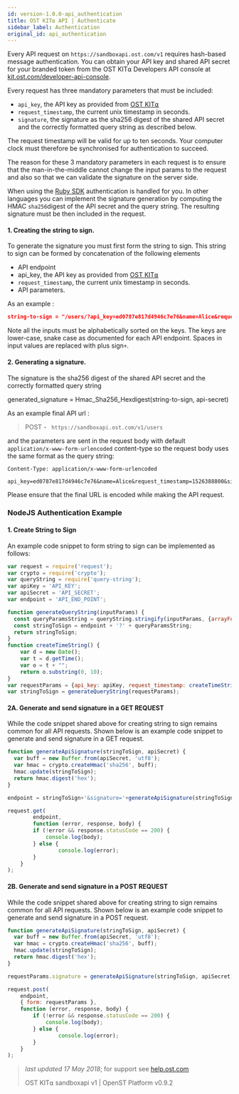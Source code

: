 ```yaml
---
id: version-1.0.0-api_authentication
title: OST KIT⍺ API | Authenticate
sidebar_label: Authentication
original_id: api_authentication
---
```


Every API request on `https://sandboxapi.ost.com/v1` requires hash-based message authentication.  You can obtain your API key and shared API secret for your branded token from the OST KIT⍺ Developers API console at [<u>kit.ost.com/developer-api-console</u>](https://kit.ost.com/developer-api-console).

Every request has three mandatory parameters that must be included:
- `api_key`, the API key as provided from [<u>OST KIT⍺</u>](https://kit.ost.com/developer-api-console)
- `request_timestamp`, the current unix timestamp in seconds.
- `signature`, the signature as the sha256 digest of the shared API secret and the correctly formatted query string as described below.

The request timestamp will be valid for up to ten seconds.  Your computer clock must therefore be synchronised for authentication to succeed.

The reason for these 3 mandatory parameters in each request is to ensure that the man-in-the-middle cannot change the input params to the request and also so that we can validate the signature on the server side.

When using the [<u>Ruby SDK</u>](/docs/sdk_ruby.html) authentication is handled for you. In other languages you can implement the signature generation by computing the HMAC `sha256`digest of the API secret and the query string. The resulting signature must be then included in the request.

#### **1. Creating the string to sign.**

To generate the signature you must first form the string to sign. This string to sign can be formed by concatenation of the following elements

-  API endpoint
-  api_key, the API key as provided from [OST KIT⍺](https://dev.ost.com/docs/kit.ost.com/developer-api-console)
-  `request_timestamp`, the current unix timestamp in seconds.
-   API parameters.

As an example :

```json
string-to-sign = "/users/?api_key=ed0787e817d4946c7e76&name=Alice&request_timestamp=1526388800&"
```

Note all the inputs must be alphabetically sorted on the keys. The keys are lower-case, snake case as documented for each API endpoint. Spaces in input values are replaced with plus sign`+`.

#### **2. Generating a signature.**

The signature is the sha256 digest of the shared API secret and the correctly formatted query string

generated_signature = Hmac_Sha256_Hexdigest(string-to-sign, api-secret)

As an example final API url : 

> POST - ` https://sandboxapi.ost.com/v1/users`

and the parameters are sent in the request body with default `application/x-www-form-urlencoded` content-type so the request body uses the same format as the query string:

```
Content-Type: application/x-www-form-urlencoded

api_key=ed0787e817d4946c7e76&name=Alice&request_timestamp=1526388800&signature=1370bc4398eb5f6811f4713d6fd79ddf8230a64258b7cd4b4a29482ff8ccf7a2

```

Please ensure that the final URL is encoded while making the API request.


### NodeJS Authentication Example

#### **1. Create String to Sign**   
 
An example code snippet to form string to sign can be implemented as follows:


```javascript
var request = require('request');
var crypto = require('crypto');
var queryString = require('query-string');
var apiKey = 'API_KEY';
var apiSecret = 'API_SECRET';
var endpoint = 'API_END_POINT';

function generateQueryString(inputParams) {
  const queryParamsString = queryString.stringify(inputParams, {arrayFormat: 'bracket'}).replace(/%20/g, '+');
  const stringToSign = endpoint + '?' + queryParamsString;
  return stringToSign;
}
function createTimeString() {
	var d = new Date();
	var t = d.getTime();
	var o = t + "";
	return o.substring(0, 10);
}
var requestParams = {api_key: apiKey, request_timestamp: createTimeString(), name: 'NAME'};
var stringToSign = generateQueryString(requestParams);
```

#### **2A. Generate and send signature in a GET REQUEST**  

While the code snippet shared above for creating string to sign remains common for all API requests. Shown below is an example code snippet to generate and send signature in a GET request.


```javascript
function generateApiSignature(stringToSign, apiSecret) {
  var buff = new Buffer.from(apiSecret, 'utf8');
  var hmac = crypto.createHmac('sha256', buff);
  hmac.update(stringToSign);
  return hmac.digest('hex');
}

endpoint = stringToSign+'&signature='+generateApiSignature(stringToSign, apiSecret);

request.get(
        endpoint,
        function (error, response, body) {
        if (!error && response.statusCode == 200) {
            console.log(body);
        } else {
                console.log(error);
        }
    }
);
```
#### **2B. Generate and send signature in a POST REQUEST**

While the code snippet shared above for creating string to sign remains common for all API requests. Shown below is an example code snippet to generate and send signature in a POST request.

```javascript
function generateApiSignature(stringToSign, apiSecret) {
  var buff = new Buffer.from(apiSecret, 'utf8');
  var hmac = crypto.createHmac('sha256', buff);
  hmac.update(stringToSign);
  return hmac.digest('hex');
}

requestParams.signature = generateApiSignature(stringToSign, apiSecret);

request.post(
    endpoint,
    { form: requestParams },
    function (error, response, body) {
        if (!error && response.statusCode == 200) {
            console.log(body);
        } else {
                console.log(error);
        }
    }
);
```
>_last updated 17 May 2018_; for support see [<u>help.ost.com</u>](https://help.ost.com)
>
> OST KIT⍺ sandboxapi v1 | OpenST Platform  v0.9.2